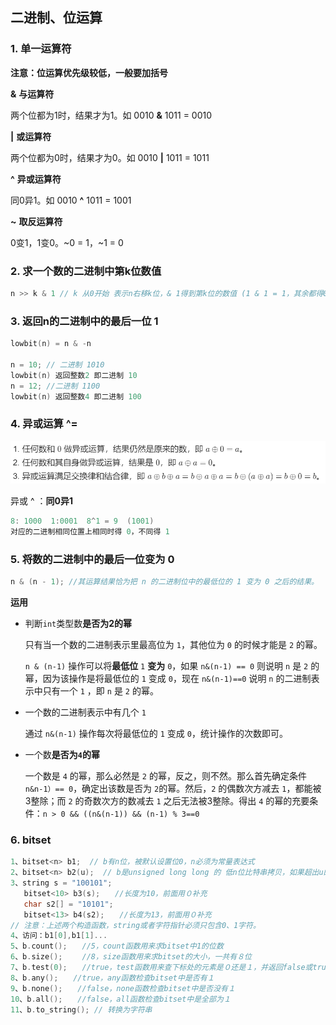 ## 二进制、位运算 

### 1. 单一运算符

**注意：位运算优先级较低，一般要加括号**

**&**  **与运算符**

两个位都为1时，结果才为1。如 0010 **&** 1011 = 0010

**|**  **或运算符**

两个位都为0时，结果才为0。如 0010 **|** 1011 = 1011

**^**  **异或运算符**

同0异1。如 0010 **^** 1011 = 1001

**~**  **取反运算符**

0变1，1变0。~0 = 1，~1 = 0

### 2. 求一个数的二进制中第k位数值

```c++
n >> k & 1 // k 从0开始 表示n右移k位，& 1得到第k位的数值 (1 & 1 = 1，其余都得0 )
```

### 3. 返回n的二进制中的最后一位 1

```c++
lowbit(n) = n & -n

n = 10; // 二进制 1010 
lowbit(n) 返回整数2 即二进制 10
n = 12; //二进制 1100
lowbit(n) 返回整数4 即二进制 100
```

### 4. 异或运算  ^=  

![image-20220803130752576](typora文档图片/image-20220803130752576.png)

异或  ^ ：**同0异1**

```c++
8: 1000  1:0001  8^1 = 9  (1001)
对应的二进制相同位置上相同时得 0，不同得 1
```

### 5. 将数的二进制中的最后一位变为 0 

```c++
n & (n - 1); //其运算结果恰为把 n 的二进制位中的最低位的 1 变为 0 之后的结果。
```

**运用**

- 判断`int`类型数**是否为2的幂**

    只有当一个数的二进制表示里最高位为 `1`，其他位为 `0` 的时候才能是 `2` 的幂。

    `n & (n-1)` 操作可以将**最低位** `1` **变为** `0`，如果 `n&(n-1) == 0` 则说明 `n` 是 `2` 的幂，因为该操作是将最低位的 `1` 变成 `0`，现在 `n&(n-1)==0` 说明 `n` 的二进制表示中只有一个 `1` ，即 `n` 是 `2` 的幂。

- 一个数的二进制表示中有几个 `1`

    通过 `n&(n-1)` 操作每次将最低位的 `1` 变成 `0`，统计操作的次数即可。

- 一个数**是否为`4`的幂**

    一个数是 `4` 的幂，那么必然是 `2` 的幂，反之，则不然。那么首先确定条件 `n&n-1）== 0`，确定出该数是否为 `2`的幂。然后，`2` 的偶数次方减去 `1`，都能被3整除；而 `2` 的奇数次方的数减去 `1` 之后无法被3整除。得出 `4` 的幂的充要条件：`n > 0 && ((n&(n-1)) && (n-1) % 3==0`

### 6. bitset

```c++
1、bitset<n> b1;  // b有n位，被默认设置位0，n必须为常量表达式
2、bitset<n> b2(u);  // b是unsigned long long 的 低n位比特串拷贝，如果超出u的位数，剩余的被设置为0
3、string s = "100101";
   bitset<10> b3(s);　　//长度为10，前面用０补充
   char s2[] = "10101";
   bitset<13> b4(s2);　　//长度为13，前面用０补充
// 注意：上述两个构造函数，string或者字符指针必须只包含0、1字符。
4、访问：b1[0],b1[1]...
5、b.count();　　//5，count函数用来求bitset中1的位数
6、b.size();　　 //8，size函数用来求bitset的大小，一共有８位
7、b.test(0);　　//true，test函数用来查下标处的元素是０还是１，并返回false或true，此处foo[0]为１，返回true
8、b.any();　　//true，any函数检查bitset中是否有１
9、b.none();　　//false，none函数检查bitset中是否没有１
10、b.all();　　//false，all函数检查bitset中是全部为１
11、b.to_string(); // 转换为字符串
```


